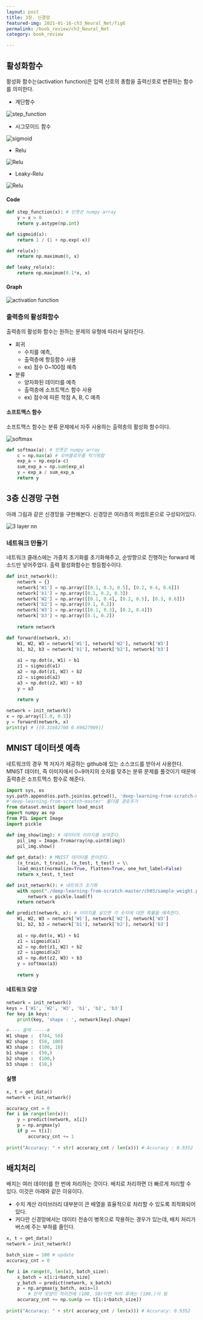 ```yaml
---
layout: post
title: 3장. 신경망
featured-img: 2021-01-16-ch3_Neural_Net/fig6
permalink: /book_review/ch3_Neural_Net
category: book_review

---
```

## 활성화함수
활성화 함수는(activation function)은 입력 신호의 총합을 출력신호로 변환하는 함수를 의미한다.
- 계단함수

![step_function](https://github.com/SUNGBEOMCHOI/SungBeomChoi.github.io/blob/master/assets/img/posts/2021-01-16-ch3_Neural_Net/fig1.jpg?raw=true)

- 시그모이드 함수

![sigmoid](https://github.com/SUNGBEOMCHOI/SungBeomChoi.github.io/blob/master/assets/img/posts/2021-01-16-ch3_Neural_Net/fig2.jpg?raw=true)

- Relu

![Relu](https://github.com/SUNGBEOMCHOI/SungBeomChoi.github.io/blob/master/assets/img/posts/2021-01-16-ch3_Neural_Net/fig3.jpg?raw=true)

- Leaky-Relu

![Relu](https://github.com/SUNGBEOMCHOI/SungBeomChoi.github.io/blob/master/assets/img/posts/2021-01-16-ch3_Neural_Net/fig4.jpg?raw=true)

#### Code
```python
def step_function(x): # 인풋은 numpy array
    y = x > 0
    return y.astype(np.int)

def sigmoid(x):
    return 1 / (1 + np.exp(-x))

def relu(x):
    return np.maximum(0, x)

def leaky_relu(x):
    return np.maximum(0.1*x, x)
```

#### Graph

![activation function](https://github.com/SUNGBEOMCHOI/SungBeomChoi.github.io/blob/master/assets/img/posts/2021-01-16-ch3_Neural_Net/fig5.jpg?raw=true)

### 출력층의 활성화함수
출력층의 활성화 함수는 원하는 문제의 유형에 따라서 달라진다.
-   회귀
    -   수치를 예측,
    -   출력층에 항등함수 사용
    -   ex) 점수 0~100점 예측
-   분류
    -   양자화된 데이터를 예측
    -   출력층에 소프트맥스 함수 사용
    -   ex) 점수에 따른 학점 A, B, C 예측

#### 소프트맥스 함수
소프트맥스 함수는 분류 문제에서 자주 사용하는 출력층의 활성화 함수이다.

![softmax](https://github.com/SUNGBEOMCHOI/SungBeomChoi.github.io/blob/master/assets/img/posts/2021-01-16-ch3_Neural_Net/fig7.jpg?raw=true)

```python
def softmax(a): # 인풋은 numpy array
    c = np.max(a) # 오버플로우를 막기위함
    exp_a = np.exp(a-c)
    sum_exp_a = np.sum(exp_a)
    y = exp_a / sum_exp_a
    return y
```


## 3층 신경망 구현
아래 그림과 같은 신경망을 구현해본다. 신경망은 여러층의 퍼셉트론으로 구성되어있다.

![3 layer nn](https://github.com/SUNGBEOMCHOI/SungBeomChoi.github.io/blob/master/assets/img/posts/2021-01-16-ch3_Neural_Net/fig6.jpg?raw=true)

### 네트워크 만들기
네트워크 클래스에는 가중치 초기화를 초기화해주고, 순방향으로 진행하는 forward 메소드만 넣어주었다. 출력 활성화함수는 항등함수이다.
```python
def init_network():
    network = {}
    network['W1'] = np.array([[0.1, 0.3, 0.5], [0.2, 0.4, 0.6]])
    network['b1'] = np.array([0.1, 0.2, 0.3])
    network['W2'] = np.array([[0.1, 0.4], [0.2, 0.5], [0.3, 0.6]])
    network['b2'] = np.array([0.1, 0.2])
    network['W3'] = np.array([[0.1, 0.3], [0.2, 0.4]])
    network['b3'] = np.array([0.1, 0.2])
    
    return network

def forward(network, x):
    W1, W2, W3 = network['W1'], network['W2'], network['W3']
    b1, b2, b3 = network['b1'], network['b2'], network['b3']
    
    a1 = np.dot(x, W1) + b1
    z1 = sigmoid(a1)
    a2 = np.dot(z1, W2) + b2
    z2 = sigmoid(a2)
    a3 = np.dot(z2, W3) + b3
    y = a3
    
    return y

network = init_network()
x = np.array([1.0, 0.5])
y = forward(network, x)
print(y) # [[0.31682708 0.69627909]]
```

## MNIST 데이터셋 예측
네트워크의 경우 책 저자가 제공하는 github에 있는 소스코드를 받아서 사용한다. 
MNIST 데이터, 즉 이미지에서 0~9까지의 숫자를 맞추는 분류 문제를 풀것이기 때문에 출력층은 소프트맥스 함수로 해준다.

```python
import sys, os
sys.path.append(os.path.join(os.getcwd(), 'deep-learning-from-scratch-master')) 
#'deep-learning-from-scratch-master' 폴더를 경로추가
from dataset.mnist import load_mnist
import numpy as np
from PIL import Image
import pickle

def img_show(img): # 데이터의 이미지를 보여준다.
    pil_img = Image.fromarray(np.uint8(img))
    pil_img.show()
    
def get_data(): # MNIST 데이터를 받아온다.
    (x_train, t_train), (x_test, t_test) = \\
    load_mnist(normalize=True, flatten=True, one_hot_label=False)
    return x_test, t_test

def init_network(): # 네트워크 초기화
    with open("./deep-learning-from-scratch-master/ch03/sample_weight.pkl", 'rb') as f:
        network = pickle.load(f)
    return network

def predict(network, x): # 이미지를 넣으면 각 숫자에 대한 확률을 예측한다.
    W1, W2, W3 = network['W1'], network['W2'], network['W3']
    b1, b2, b3 = network['b1'], network['b2'], network['b3']
    
    a1 = np.dot(x, W1) + b1
    z1 = sigmoid(a1)
    a2 = np.dot(z1, W2) + b2
    z2 = sigmoid(a2)
    a3 = np.dot(z2, W3) + b3
    y = softmax(a3)
    
    return y
```

#### 네트워크 모양
```python
network = init_network()
keys = ['W1', 'W2', 'W3', 'b1', 'b2', 'b3']
for key in keys:
    print(key, 'shape : ', network[key].shape)

#---- 출력 -----#
W1 shape :  (784, 50)
W2 shape :  (50, 100)
W3 shape :  (100, 10)
b1 shape :  (50,)
b2 shape :  (100,)
b3 shape :  (10,)
```

#### 실행
```python
x, t = get_data()
network = init_network()

accuracy_cnt = 0
for i in range(len(x)):
    y = predict(network, x[i])
    p = np.argmax(y)
    if p == t[i]:
        accuracy_cnt += 1
        
print("Accuracy: " + str( accuracy_cnt / len(x))) # Accuracy : 0.9352
```

## 배치처리
배치는 여러 데이터를 한 번에 처리하는 것이다. 배치로 처리하면 더 빠르게 처리할 수 있다. 이것은 아래와 같은 이유이다.

-   수치 계산 라이브러리 대부분이 큰 배열을 효율적으로 처리할 수 있도록 최적화되어있다.
-   커다란 신경망에서는 데이터 전송이 병목으로 작용하는 경우가 있는데, 배치 처리가 버스에 주는 부하를 줄인다.

```python
x, t = get_data()
network = init_network()

batch_size = 100 # update
accuracy_cnt = 0

for i in range(0, len(x), batch_size):
    x_batch = x[i:i+batch_size]
    y_batch = predict(network, x_batch)
    p = np.argmax(y_batch, axis=1)
		# 만약 모양이 처리전에 (100, 50)이면 처리 후에는 (100,)이 됨
    accuracy_cnt += np.sum(p == t[i:i+batch_size])
        
print("Accuracy: " + str( accuracy_cnt / len(x))) # Accuracy: 0.9352
```